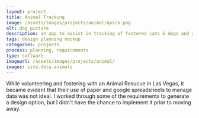 ```yaml
---
layout: project
title: Animal Tracking
image: /assets/images/projects/animal/quick.png
alt: dog picture
description: an app to assist in tracking of fostered cats & dogs and adoptions
tags: design planning mockup
categories: projects
process: planning, requirements
type: software
imageurl: /assets/images/projects/animal/
images: site.data.animals
---
```


While volunteering and fostering with an Animal Resucue in Las Vegas, it became evident that their use of paper and google spreadsheets to manage data was not ideal. I worked through some of the requirements to generate a design option, but I didn't have the chance to implement it prior to moving away.
